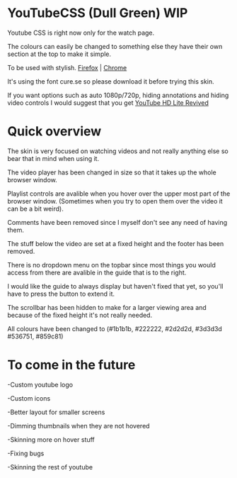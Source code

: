 YouTubeCSS (Dull Green) WIP
==========

Youtube CSS is right now only for the watch page.

The colours can easily be changed to something else they have their own section at the top to make it simple.

To be used with stylish. [Firefox](https://addons.mozilla.org/en-US/firefox/addon/stylish/?src=external-userstyleshome) | [Chrome](https://chrome.google.com/webstore/detail/stylish/fjnbnpbmkenffdnngjfgmeleoegfcffe)

It's using the font cure.se so please download it before trying this skin.

If you want options such as auto 1080p/720p, hiding annotations and hiding video controls I would suggest that you get [YouTube HD Lite Revived](https://userscripts.org/scripts/show/124528)

Quick overview
==========

The skin is very focused on watching videos and not really anything else so bear that in mind when using it.

The video player has been changed in size so that it takes up the whole browser window.

Playlist controls are avalible when you hover over the upper most part of the browser window. (Sometimes when you try to open them over the video it can be a bit weird).

Comments have been removed since I myself don't see any need of having them.

The stuff below the video are set at a fixed height and the footer has been removed.

There is no dropdown menu on the topbar since most things you would access from there are avalible in the guide that is to the right.

I would like the guide to always display but haven't fixed that yet, so you'll have to press the button to extend it.

The scrollbar has been hidden to make for a larger viewing area and because of the fixed height it's not really needed.

All colours have been changed to (#1b1b1b, #222222, #2d2d2d, #3d3d3d #536751, #859c81)

To come in the future
==========

-Custom youtube logo

-Custom icons

-Better layout for smaller screens

-Dimming thumbnails when they are not hovered

-Skinning more on hover stuff

-Fixing bugs

-Skinning the rest of youtube